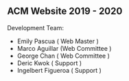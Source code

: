 ## ACM Website 2019 - 2020

Development Team:
- Emily Pascua ( Web Master )
- Marco Aguillar (Web Committee )
- George Chan ( Web Committee )
- Deric Kwok ( Support )
- Ingelbert Figueroa ( Support )
